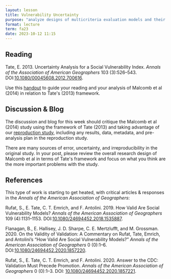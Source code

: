 ```yaml
---
layout: lesson
title: Vulnerability Uncertainty
purpose: "analyze designs of multicriteria evaluation models and their uncertainty"
format: lecture
term: fa23
date: 2023-10-12 11:15
---
```


## Reading

Tate, E. 2013. Uncertainty Analysis for a Social Vulnerability Index. *Annals of the Association of American Geographers* 103 (3):526–543. DOI:[10.1080/00045608.2012.700616](https://doi.org/10.1080/00045608.2012.700616).

Use this [handout](/assets/vulnerability-model-uncertainty.pdf) to guide your reading and your analysis of Malcomb et al (2014) in relation to Tate's (2013) framework.

## Discussion & Blog

The discussion and blog for this week should critique the Malcomb et al (2014) study using the framework of Tate (2013) and taking advantage of our [reproduction study](https://github.com/HEGSRR/RPr-Malcomb-2014), including any results, data, metadata, and pre-analysis plan in the reproduction study.

There are many sources of error, uncertainty, and irreproducibility in the original study. In your post, please review the overall research design of Malcomb et al in terms of Tate's framework and focus on what you think are the more important problems with the study.

## References

This type of work is starting to get heated, with critical articles & responses in the *Annals of the American Association of Geographers*:

Rufat, S., E. Tate, C. T. Emrich, and F. Antolini. 2019. How Valid Are Social Vulnerability Models? *Annals of the American Association of Geographers* 109 (4):1131–1153. DOI:[10.1080/24694452.2018.1535887](https://doi.org/10.1080/24694452.2018.1535887).

Flanagan, B., E. Hallisey, J. D. Sharpe, C. E. Mertzlufft, and M. Grossman. 2020. On the Validity of Validation: A Commentary on Rufat, Tate, Emrich, and Antolini’s “How Valid Are Social Vulnerability Models?” *Annals of the American Association of Geographers* 0 (0):1–6. DOI:[10.1080/24694452.2020.1857220](https://doi.org/10.1080/24694452.2020.1857220).

Rufat, S., E. Tate, C. T. Emrich, and F. Antolini. 2020. Answer to the CDC: Validation Must Precede Promotion. *Annals of the American Association of Geographers* 0 (0):1–3. DOI: [10.1080/24694452.2020.1857221](https://doi.org/10.1080/24694452.2020.1857221).
